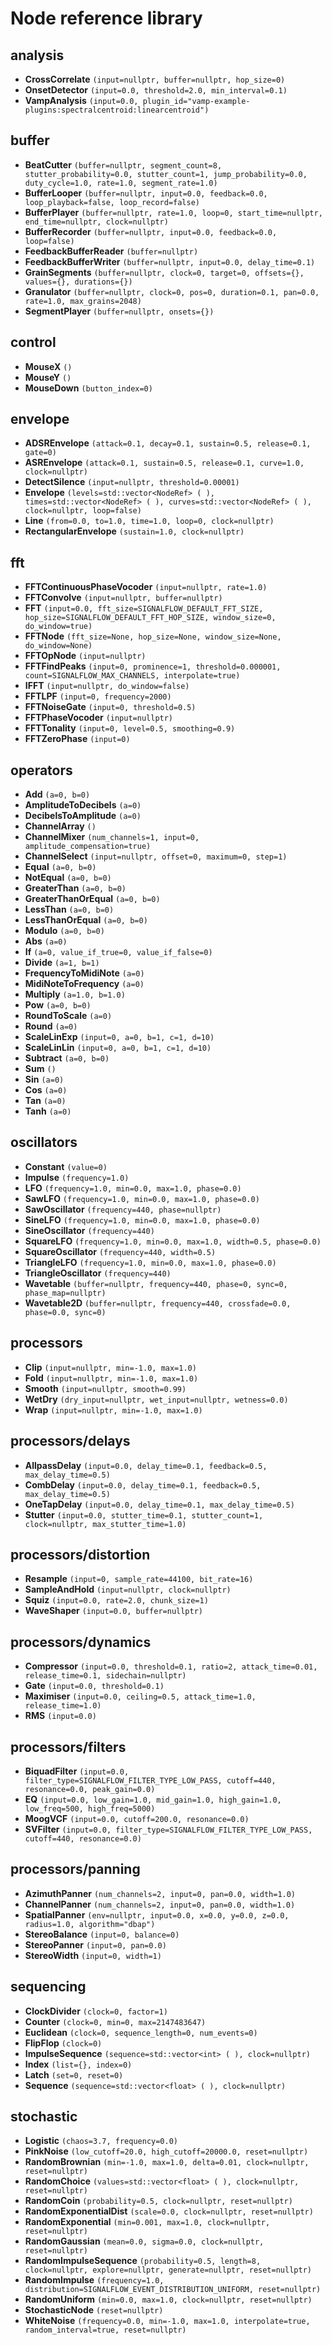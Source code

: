 # Node reference library

## analysis

- **CrossCorrelate** `(input=nullptr, buffer=nullptr, hop_size=0)`
- **OnsetDetector** `(input=0.0, threshold=2.0, min_interval=0.1)`
- **VampAnalysis** `(input=0.0, plugin_id="vamp-example-plugins:spectralcentroid:linearcentroid")`

## buffer

- **BeatCutter** `(buffer=nullptr, segment_count=8, stutter_probability=0.0, stutter_count=1, jump_probability=0.0, duty_cycle=1.0, rate=1.0, segment_rate=1.0)`
- **BufferLooper** `(buffer=nullptr, input=0.0, feedback=0.0, loop_playback=false, loop_record=false)`
- **BufferPlayer** `(buffer=nullptr, rate=1.0, loop=0, start_time=nullptr, end_time=nullptr, clock=nullptr)`
- **BufferRecorder** `(buffer=nullptr, input=0.0, feedback=0.0, loop=false)`
- **FeedbackBufferReader** `(buffer=nullptr)`
- **FeedbackBufferWriter** `(buffer=nullptr, input=0.0, delay_time=0.1)`
- **GrainSegments** `(buffer=nullptr, clock=0, target=0, offsets={}, values={}, durations={})`
- **Granulator** `(buffer=nullptr, clock=0, pos=0, duration=0.1, pan=0.0, rate=1.0, max_grains=2048)`
- **SegmentPlayer** `(buffer=nullptr, onsets={})`

## control

- **MouseX** `()`
- **MouseY** `()`
- **MouseDown** `(button_index=0)`

## envelope

- **ADSREnvelope** `(attack=0.1, decay=0.1, sustain=0.5, release=0.1, gate=0)`
- **ASREnvelope** `(attack=0.1, sustain=0.5, release=0.1, curve=1.0, clock=nullptr)`
- **DetectSilence** `(input=nullptr, threshold=0.00001)`
- **Envelope** `(levels=std::vector<NodeRef> ( ), times=std::vector<NodeRef> ( ), curves=std::vector<NodeRef> ( ), clock=nullptr, loop=false)`
- **Line** `(from=0.0, to=1.0, time=1.0, loop=0, clock=nullptr)`
- **RectangularEnvelope** `(sustain=1.0, clock=nullptr)`

## fft

- **FFTContinuousPhaseVocoder** `(input=nullptr, rate=1.0)`
- **FFTConvolve** `(input=nullptr, buffer=nullptr)`
- **FFT** `(input=0.0, fft_size=SIGNALFLOW_DEFAULT_FFT_SIZE, hop_size=SIGNALFLOW_DEFAULT_FFT_HOP_SIZE, window_size=0, do_window=true)`
- **FFTNode** `(fft_size=None, hop_size=None, window_size=None, do_window=None)`
- **FFTOpNode** `(input=nullptr)`
- **FFTFindPeaks** `(input=0, prominence=1, threshold=0.000001, count=SIGNALFLOW_MAX_CHANNELS, interpolate=true)`
- **IFFT** `(input=nullptr, do_window=false)`
- **FFTLPF** `(input=0, frequency=2000)`
- **FFTNoiseGate** `(input=0, threshold=0.5)`
- **FFTPhaseVocoder** `(input=nullptr)`
- **FFTTonality** `(input=0, level=0.5, smoothing=0.9)`
- **FFTZeroPhase** `(input=0)`

## operators

- **Add** `(a=0, b=0)`
- **AmplitudeToDecibels** `(a=0)`
- **DecibelsToAmplitude** `(a=0)`
- **ChannelArray** `()`
- **ChannelMixer** `(num_channels=1, input=0, amplitude_compensation=true)`
- **ChannelSelect** `(input=nullptr, offset=0, maximum=0, step=1)`
- **Equal** `(a=0, b=0)`
- **NotEqual** `(a=0, b=0)`
- **GreaterThan** `(a=0, b=0)`
- **GreaterThanOrEqual** `(a=0, b=0)`
- **LessThan** `(a=0, b=0)`
- **LessThanOrEqual** `(a=0, b=0)`
- **Modulo** `(a=0, b=0)`
- **Abs** `(a=0)`
- **If** `(a=0, value_if_true=0, value_if_false=0)`
- **Divide** `(a=1, b=1)`
- **FrequencyToMidiNote** `(a=0)`
- **MidiNoteToFrequency** `(a=0)`
- **Multiply** `(a=1.0, b=1.0)`
- **Pow** `(a=0, b=0)`
- **RoundToScale** `(a=0)`
- **Round** `(a=0)`
- **ScaleLinExp** `(input=0, a=0, b=1, c=1, d=10)`
- **ScaleLinLin** `(input=0, a=0, b=1, c=1, d=10)`
- **Subtract** `(a=0, b=0)`
- **Sum** `()`
- **Sin** `(a=0)`
- **Cos** `(a=0)`
- **Tan** `(a=0)`
- **Tanh** `(a=0)`

## oscillators

- **Constant** `(value=0)`
- **Impulse** `(frequency=1.0)`
- **LFO** `(frequency=1.0, min=0.0, max=1.0, phase=0.0)`
- **SawLFO** `(frequency=1.0, min=0.0, max=1.0, phase=0.0)`
- **SawOscillator** `(frequency=440, phase=nullptr)`
- **SineLFO** `(frequency=1.0, min=0.0, max=1.0, phase=0.0)`
- **SineOscillator** `(frequency=440)`
- **SquareLFO** `(frequency=1.0, min=0.0, max=1.0, width=0.5, phase=0.0)`
- **SquareOscillator** `(frequency=440, width=0.5)`
- **TriangleLFO** `(frequency=1.0, min=0.0, max=1.0, phase=0.0)`
- **TriangleOscillator** `(frequency=440)`
- **Wavetable** `(buffer=nullptr, frequency=440, phase=0, sync=0, phase_map=nullptr)`
- **Wavetable2D** `(buffer=nullptr, frequency=440, crossfade=0.0, phase=0.0, sync=0)`

## processors

- **Clip** `(input=nullptr, min=-1.0, max=1.0)`
- **Fold** `(input=nullptr, min=-1.0, max=1.0)`
- **Smooth** `(input=nullptr, smooth=0.99)`
- **WetDry** `(dry_input=nullptr, wet_input=nullptr, wetness=0.0)`
- **Wrap** `(input=nullptr, min=-1.0, max=1.0)`

## processors/delays

- **AllpassDelay** `(input=0.0, delay_time=0.1, feedback=0.5, max_delay_time=0.5)`
- **CombDelay** `(input=0.0, delay_time=0.1, feedback=0.5, max_delay_time=0.5)`
- **OneTapDelay** `(input=0.0, delay_time=0.1, max_delay_time=0.5)`
- **Stutter** `(input=0.0, stutter_time=0.1, stutter_count=1, clock=nullptr, max_stutter_time=1.0)`

## processors/distortion

- **Resample** `(input=0, sample_rate=44100, bit_rate=16)`
- **SampleAndHold** `(input=nullptr, clock=nullptr)`
- **Squiz** `(input=0.0, rate=2.0, chunk_size=1)`
- **WaveShaper** `(input=0.0, buffer=nullptr)`

## processors/dynamics

- **Compressor** `(input=0.0, threshold=0.1, ratio=2, attack_time=0.01, release_time=0.1, sidechain=nullptr)`
- **Gate** `(input=0.0, threshold=0.1)`
- **Maximiser** `(input=0.0, ceiling=0.5, attack_time=1.0, release_time=1.0)`
- **RMS** `(input=0.0)`

## processors/filters

- **BiquadFilter** `(input=0.0, filter_type=SIGNALFLOW_FILTER_TYPE_LOW_PASS, cutoff=440, resonance=0.0, peak_gain=0.0)`
- **EQ** `(input=0.0, low_gain=1.0, mid_gain=1.0, high_gain=1.0, low_freq=500, high_freq=5000)`
- **MoogVCF** `(input=0.0, cutoff=200.0, resonance=0.0)`
- **SVFilter** `(input=0.0, filter_type=SIGNALFLOW_FILTER_TYPE_LOW_PASS, cutoff=440, resonance=0.0)`

## processors/panning

- **AzimuthPanner** `(num_channels=2, input=0, pan=0.0, width=1.0)`
- **ChannelPanner** `(num_channels=2, input=0, pan=0.0, width=1.0)`
- **SpatialPanner** `(env=nullptr, input=0.0, x=0.0, y=0.0, z=0.0, radius=1.0, algorithm="dbap")`
- **StereoBalance** `(input=0, balance=0)`
- **StereoPanner** `(input=0, pan=0.0)`
- **StereoWidth** `(input=0, width=1)`

## sequencing

- **ClockDivider** `(clock=0, factor=1)`
- **Counter** `(clock=0, min=0, max=2147483647)`
- **Euclidean** `(clock=0, sequence_length=0, num_events=0)`
- **FlipFlop** `(clock=0)`
- **ImpulseSequence** `(sequence=std::vector<int> ( ), clock=nullptr)`
- **Index** `(list={}, index=0)`
- **Latch** `(set=0, reset=0)`
- **Sequence** `(sequence=std::vector<float> ( ), clock=nullptr)`

## stochastic

- **Logistic** `(chaos=3.7, frequency=0.0)`
- **PinkNoise** `(low_cutoff=20.0, high_cutoff=20000.0, reset=nullptr)`
- **RandomBrownian** `(min=-1.0, max=1.0, delta=0.01, clock=nullptr, reset=nullptr)`
- **RandomChoice** `(values=std::vector<float> ( ), clock=nullptr, reset=nullptr)`
- **RandomCoin** `(probability=0.5, clock=nullptr, reset=nullptr)`
- **RandomExponentialDist** `(scale=0.0, clock=nullptr, reset=nullptr)`
- **RandomExponential** `(min=0.001, max=1.0, clock=nullptr, reset=nullptr)`
- **RandomGaussian** `(mean=0.0, sigma=0.0, clock=nullptr, reset=nullptr)`
- **RandomImpulseSequence** `(probability=0.5, length=8, clock=nullptr, explore=nullptr, generate=nullptr, reset=nullptr)`
- **RandomImpulse** `(frequency=1.0, distribution=SIGNALFLOW_EVENT_DISTRIBUTION_UNIFORM, reset=nullptr)`
- **RandomUniform** `(min=0.0, max=1.0, clock=nullptr, reset=nullptr)`
- **StochasticNode** `(reset=nullptr)`
- **WhiteNoise** `(frequency=0.0, min=-1.0, max=1.0, interpolate=true, random_interval=true, reset=nullptr)`


